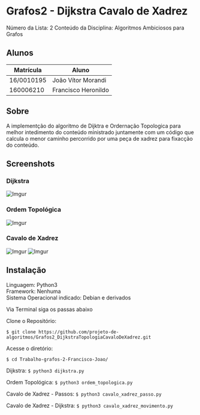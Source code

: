 # Grafos2 - Dijkstra Cavalo de Xadrez

Número da Lista: 2
Conteúdo da Disciplina: Algoritmos Ambiciosos para Grafos

## Alunos
|Matrícula | Aluno |
| -- | -- |
| 16/0010195 |  João Vítor Morandi |
| 160006210  | Francisco Heronildo |

## Sobre 
A implementção do algoritmo de Dijktra e Ordernação Topologica para melhor intedimento do conteúdo ministrado juntamente com um código que calcula o menor caminho percorrido por uma peça de xadrez para fixacção do conteúdo. 

## Screenshots

### Dijkstra
![Imgur](https://i.imgur.com/oVrM2UE.png)

### Ordem Topológica
![Imgur](https://i.imgur.com/2fTNeqq.png)

### Cavalo de Xadrez
![Imgur](https://i.imgur.com/moTfZXt.png)
![Imgur](https://i.imgur.com/51UxERi.png)

## Instalação 
Linguagem: Python3<br>
Framework: Nenhuma<br>
Sistema Operacional indicado: Debian e derivados

Via Terminal siga os passas abaixo

Clone o Repositório:

`$ git clone https://github.com/projeto-de-algoritmos/Grafos2_DijkstraTopologiaCavaloDeXadrez.git`

Acesse o diretório:

`$ cd Trabalho-grafos-2-Francisco-Joao/`

Dijkstra:
`$ python3 dijkstra.py`

Ordem Topológica:
`$ python3 ordem_topologica.py`

Cavalo de Xadrez - Passos:
`$ python3 cavalo_xadrez_passo.py`

Cavalo de Xadrez - Dijkstra:
`$ python3 cavalo_xadrez_movimento.py`

